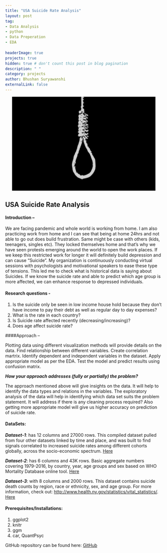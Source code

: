 ```yaml
---
title: "USA Suicide Rate Analysis"
layout: post
tag: 
- Data Analysis 
- python
- Data Preperation
- EDA

headerImage: true
projects: true
hidden: true # don't count this post in blog pagination
description: " "
category: projects
author: Bhushan Suryawanshi 
externalLink: false
---
```


<p align="center">
  <img width="460" height="300" src="/assets/images/suicide.png">
</p>

## USA Suicide Rate Analysis
<p align="justify">

#### Introduction – 
We are facing pandemic and whole world is working from home. I am also practicing work from home and I can see that 
being at home 24hrs and not able to go out does build frustration. Same might be case with others (kids, teenagers, singles etc). 
They locked themselves home and that’s why we have seen protests emerging around the world to open the work places. 
If we keep this restricted work for longer it will definitely build depression and can  cause “Suicide”. 
My organization is continuously conducting virtual sessions with psychologists and motivational speakers to ease these type of tensions. 
This led me to check what is historical data is saying about Suicides. If we know the suicide rate and able to predict 
which age group is more affected, we can enhance response to depressed individuals. 

#### Research questions -
1. Is the suicide only be seen in low income house hold because they don’t have income to pay their debt as well as regular day to day expenses? 
2. What is the rate in each country? 
3. Is Suicide rate affected recently (decreasing/increasing)?
4. Does age affect suicide rate?
 
####Approach – 

Plotting data using different visualization methods will provide details on the data. Find relationship between different variables. 
Create correlation martrix. Identify dependent and independent variables in the dataset.  Apply appropriate model as per the EDA. 
Test the model and predict results using confusion matrix.

***How your approach addresses (fully or partially) the problem?***

The approach mentioned above will give insights on the data. It will help to identify the data types and relations in 
the variables. The exploratory analysis of the data will help in identifying which data set suits the problem statement. 
It will address if there is any cleaning process required? Also getting more appropriate model will give us higher 
accuracy on prediction of suicide rate.
 
</p>

#### DataSets:

***Dataset-1***: has 12 columns and 27000 rows. This compiled dataset pulled from four other datasets linked by time and place, 
and was built to find signals correlated to increased suicide rates among different cohorts globally, across the socio-economic spectrum.
[Here](https://www.kaggle.com/russellyates88/suicide-rates-overview-1985-to-2016)

***Dataset-2***: has  6 columns and 43K rows. Basic aggregate numbers covering 1979-2016, by country, year, age groups 
and sex based on WHO Mortality Database online tool.
[Here](https://www.kaggle.com/szamil/who-suicide-statistics) 

***Dataset-3***: with 8 columns and 2000 rows. This dataset contains suicide death counts by region, race or ethnicity, 
sex, and age group. For more information, check out: http://www.health.ny.gov/statistics/vital_statistics/.
[Here](https://healthdata.gov/dataset/vital-statistics-suicide-deaths-age-group-raceethnicity-resident-county-region-and-gender) 

#### Prerequisites/Installations:
1. ggplot2 
2. knitr  
3. ggm
4. car, QuantPsyc


GitHub repository can be found here: [GitHub](https://github.com/BhushanGitHub/bhushanGitHub.github.io/tree/main/Projects/suicide_rate_analysis)
